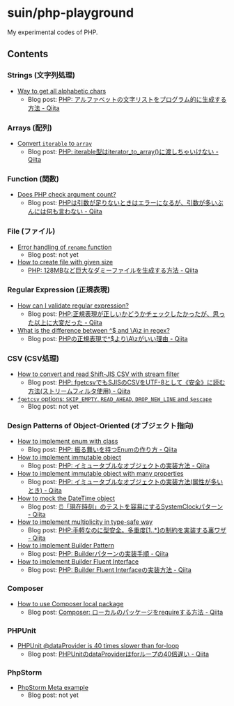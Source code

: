 # suin/php-playground

My experimental codes of PHP.

## Contents

### Strings (文字列処理)

* [Way to get all alphabetic chars](./WayToGetAllAlphabeticChars)
    * Blog post: [PHP: アルファベットの文字リストをプログラム的に生成する方法 - Qiita](https://qiita.com/suin/items/8c53fb2d031d417ca0a8)

### Arrays (配列)

* [Convert `iterable` to `array`](./IterableToArray)
    * Blog post: [PHP: iterable型はiterator_to_array()に渡しちゃいけない - Qiita](https://qiita.com/suin/items/5f76a3eeaca70a5c3ba8)

### Function (関数)

* [Does PHP check argument count?](./ArgumentCountCheck)
    * Blog post: [PHPは引数が足りないときはエラーになるが、引数が多いぶんには何も言わない - Qiita](https://qiita.com/suin/items/cffe65aed89935572016)

### File (ファイル)

* [Error handling of `rename` function](./RenameErrorHandling)
    * Blog post: not yet
* [How to create file with given size](./CreateFileWithGivenSize)
    * [PHP: 128MBなど巨大なダミーファイルを生成する方法 - Qiita](https://qiita.com/suin/items/8eb3bef87e346a4747c6)

### Regular Expression (正規表現)

* [How can I validate regular expression?](./HowCanIValidateRegex)
    * Blog post: [PHP:正規表現が正しいかどうかチェックしたかったが、思った以上に大変だった - Qiita](https://qiita.com/suin/items/af7fb65f33fcf9035411)
* [What is the difference between ^$ and \A\z in regex?](./RegexDollarMatchesNewLine)
    * Blog post: [PHPの正規表現で^$より\A\zがいい理由 - Qiita](https://qiita.com/suin/items/2b9376ddd14a7fb40759)

### CSV (CSV処理)

* [How to convert and read Shift-JIS CSV with stream filter](./ReadingSjisCsvWithStreamFilter)
    * Blog post: [PHP: fgetcsvでもSJISのCSVをUTF-8として《安全》に読む方法(ストリームフィルタ使用) - Qiita](https://qiita.com/suin/items/3edfb9cb15e26bffba11)
* [`fgetcsv` options: `SKIP_EMPTY`. `READ_AHEAD`, `DROP_NEW_LINE` and `$escape`](./FgetcsvOptions)
    * Blog post: not yet

### Design Patterns of Object-Oriented (オブジェクト指向)

* [How to implement enum with class](./HowToImplementEnumWithClass)
    * Blog post: [PHP: 振る舞いを持つEnumの作り方 - Qiita](https://qiita.com/suin/items/17ee61d7e75b422a7ec3)
* [How to implement immutable object](./HowToImplementImmutableObject)
    * Blog post: [PHP: イミュータブルなオブジェクトの実装方法 - Qiita](https://qiita.com/suin/items/56859f5b5f6f962e2744)
* [How to implement immutable object with many properties](./HowToImplementImmutableObjectWithManyProperties)
    * Blog post: [PHP: イミュータブルなオブジェクトの実装方法(属性が多いとき) - Qiita](https://qiita.com/suin/items/6c8a841643269059378a)
* [How to mock the DateTime object](./HowToMockTheDateTime)
    * Blog post: [⏰「現在時刻」のテストを容易にするSystemClockパターン - Qiita](https://qiita.com/suin/items/bcd7488df4403a53d7d9)
* [How to implement multiplicity in type-safe way](./TypeSafeMultiplicity)
    * Blog post: [PHP:手軽なのに型安全。多重度[1..*]の制約を実装する裏ワザ - Qiita](https://qiita.com/suin/items/fb6859a06d2b63790be8)
* [How to implement Builder Pattern](./BuilderPattern/No1Basic)
    * Blog post: [PHP: Builderパターンの実装手順 - Qiita](https://qiita.com/suin/items/d8d4dc019d3beb428249)
* [How to implement Builder Fluent Interface](./BuilderPattern/No2FluentInterface)
    * Blog post: [PHP: Builder Fluent Interfaceの実装方法 - Qiita](https://qiita.com/suin/items/888f59851f940ee97c3a)

### Composer

* [How to use Composer local package](./ComposerUsingLocalRepository)
    * Blog post: [Composer: ローカルのパッケージをrequireする方法 - Qiita](https://qiita.com/suin/items/d24c2c0d8c221ccbc2f3)

### PHPUnit

* [PHPUnit @dataProvider is 40 times slower than for-loop](./PhpUnitDataProviderPerformance)
    * Blog post: [PHPUnitのdataProviderはforループの40倍遅い - Qiita](https://qiita.com/suin/items/1f8a0f8a9d58e902953f)

### PhpStorm

* [PhpStorm Meta example](./PhpStormMetaExample)
    * Blog post: not yet
